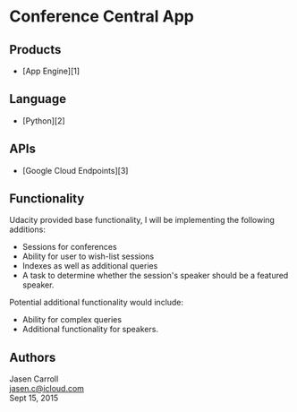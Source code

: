 # Conference Central App

## Products
- [App Engine][1]

## Language
- [Python][2]

## APIs
- [Google Cloud Endpoints][3]

## Functionality

Udacity provided base functionality, I will be implementing the following additions:

* Sessions for conferences
* Ability for user to wish-list sessions
* Indexes as well as additional queries
* A task to determine whether the session's speaker should be a featured speaker.

Potential additional functionality would include:

* Ability for complex queries
* Additional functionality for speakers.


## Authors

Jasen Carroll  
jasen.c@icloud.com  
Sept 15, 2015  
